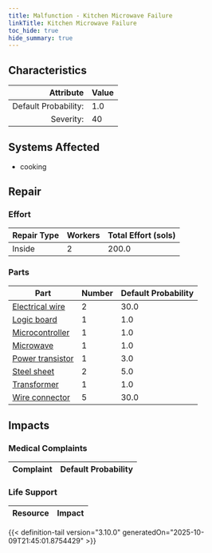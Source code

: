 ```yaml
---
title: Malfunction - Kitchen Microwave Failure
linkTitle: Kitchen Microwave Failure
toc_hide: true
hide_summary: true
---
```

<!-- This is generated by the MarsSim HelpGenertor, do not edit. -->

## Characteristics

| Attribute      | Value |
|--------:|:------|
|Default Probability:|1.0|
|Severity:|40|

## Systems Affected 
- cooking

## Repair

### Effort
|Repair Type|Workers|Total Effort (sols)|
|---|---|---|
|Inside|2|200.0|

### Parts
|Part|Number|Default Probability|
|---|---|---|
|[Electrical wire](/docs/definitions/part/electrical-wire)|2|30.0|
|[Logic board](/docs/definitions/part/logic-board)|1|1.0|
|[Microcontroller](/docs/definitions/part/microcontroller)|1|1.0|
|[Microwave](/docs/definitions/part/microwave)|1|1.0|
|[Power transistor](/docs/definitions/part/power-transistor)|1|3.0|
|[Steel sheet](/docs/definitions/part/steel-sheet)|2|5.0|
|[Transformer](/docs/definitions/part/transformer)|1|1.0|
|[Wire connector](/docs/definitions/part/wire-connector)|5|30.0|

## Impacts

### Medical Complaints
|Complaint|Default Probability|
|---|---|

### Life Support
|Resource|Impact|
|---|---|


{{< definition-tail version="3.10.0" generatedOn="2025-10-09T21:45:01.8754429" >}}


